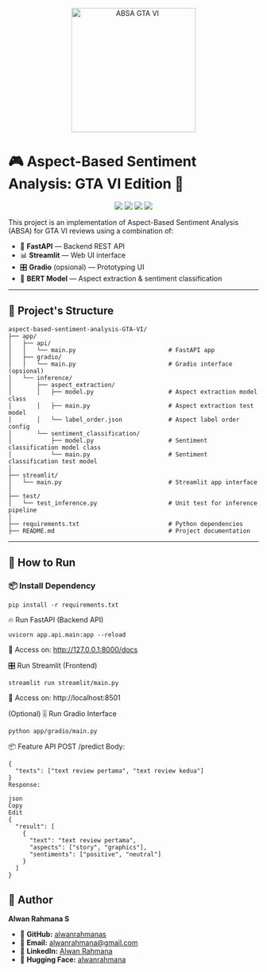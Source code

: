 <p align="center">
  <img src="https://i.imgur.com/Q7cAm9u.png" alt="ABSA GTA VI" width="250"/>
</p>

</p>

# 🎮 Aspect-Based Sentiment Analysis: GTA VI Edition 🚀

<p align="center">
  <img src="https://img.shields.io/badge/Python-3.11-blue?logo=python"/>
  <img src="https://img.shields.io/badge/FastAPI-0.110-green?logo=fastapi"/>
  <img src="https://img.shields.io/badge/Streamlit-1.34-red?logo=streamlit"/>
  <img src="https://img.shields.io/badge/HuggingFace-🤗-yellow"/>
</p>

This project is an implementation of Aspect-Based Sentiment Analysis (ABSA) for GTA VI reviews using a combination of:

- 🐍 **FastAPI** — Backend REST API
- 📊 **Streamlit** — Web UI interface
- 🎛️ **Gradio** (opsional) — Prototyping UI
- 🤖 **BERT Model** — Aspect extraction & sentiment classification

---

## 📂 Project's Structure
```
aspect-based-sentiment-analysis-GTA-VI/
├── app/
│   ├── api/
│   │   └── main.py                          # FastAPI app
│   ├── gradio/
│   │   └── main.py                          # Gradio interface (opsional)
│   └── inference/
│       ├── aspect_extraction/
│       │   ├── model.py                     # Aspect extraction model class
│       │   ├── main.py                      # Aspect extraction test model
│       │   └── label_order.json             # Aspect label order config
│       └── sentiment_classification/
│           ├── model.py                     # Sentiment classification model class
│           └── main.py                      # Sentiment classification test model
│
├── streamlit/
│   └── main.py                              # Streamlit app interface
│
├── test/
│   └── test_inference.py                    # Unit test for inference pipeline
│
├── requirements.txt                         # Python dependencies
├── README.md                                # Project documentation

```
---

## 🚀 How to Run

### 📦 Install Dependency

```
pip install -r requirements.txt
```

🔥 Run FastAPI (Backend API)
```
uvicorn app.api.main:app --reload
```

📍 Access on: http://127.0.0.1:8000/docs

🎛️ Run Streamlit (Frontend)
```
streamlit run streamlit/main.py
```
📍 Access on: http://localhost:8501

(Optional) 🎚️ Run Gradio Interface
```
python app/gradio/main.py
```

📦 Feature API
POST /predict
Body:

```
{
  "texts": ["text review pertama", "text review kedua"]
}
Response:

json
Copy
Edit
{
  "result": [
    {
      "text": "text review pertama",
      "aspects": ["story", "graphics"],
      "sentiments": ["positive", "neutral"]
    }
  ]
}
```

## 📑 Author

**Alwan Rahmana S**

- 🚀 **GitHub:** [alwanrahmanas](https://github.com/alwanrahmanas)
- 📧 **Email:** [alwanrahmana@gmail.com](mailto:alwanrahmana@gmail.com)
- 💼 **LinkedIn:** [Alwan Rahmana](https://www.linkedin.com/in/alwanrahmana/)
- 🤗 **Hugging Face:** [alwanrahmana](https://huggingface.co/alwanrahmana/)

